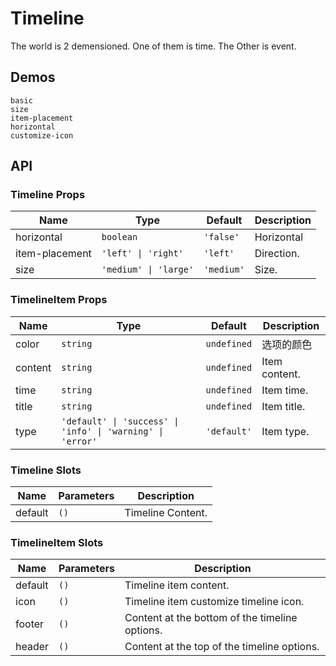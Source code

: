 # Timeline

The world is 2 demensioned. One of them is time. The Other is event.

## Demos

```demo
basic
size
item-placement
horizontal
customize-icon
```

## API

### Timeline Props

| Name           | Type                  | Default    | Description |
| -------------- | --------------------- | ---------- | ----------- |
| horizontal     | `boolean`             | `'false'`  | Horizontal  |
| item-placement | `'left' \| 'right'`   | `'left'`   | Direction.  |
| size           | `'medium' \| 'large'` | `'medium'` | Size.       |

### TimelineItem Props

| Name | Type | Default | Description |
| --- | --- | --- | --- |
| color | `string` | `undefined` | 选项的颜色 |
| content | `string` | `undefined` | Item content. |
| time | `string` | `undefined` | Item time. |
| title | `string` | `undefined` | Item title. |
| type | `'default' \| 'success' \| 'info' \| 'warning' \| 'error'` | `'default'` | Item type. |

### Timeline Slots

| Name    | Parameters | Description       |
| ------- | ---------- | ----------------- |
| default | `()`       | Timeline Content. |

### TimelineItem Slots

| Name    | Parameters | Description                                    |
| ------- | ---------- | ---------------------------------------------- |
| default | `()`       | Timeline item content.                         |
| icon    | `()`       | Timeline item customize timeline icon.         |
| footer  | `()`       | Content at the bottom of the timeline options. |
| header  | `()`       | Content at the top of the timeline options.    |
